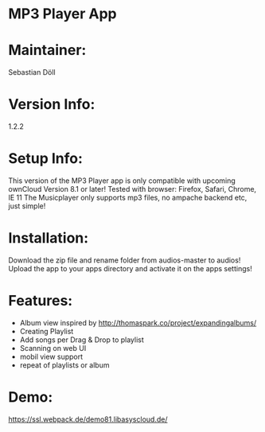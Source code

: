 MP3 Player App
=============

Maintainer:
===========
Sebastian Döll

Version Info:
============
1.2.2

Setup Info:
===========
This version of the MP3 Player app is only compatible with upcoming ownCloud Version 8.1 or later!
Tested with browser: Firefox, Safari, Chrome, IE 11
The Musicplayer only supports mp3 files, no ampache backend etc, just simple!

Installation:
=============
Download the zip file and rename folder from audios-master to audios! Upload the app to your apps directory and activate it on the apps settings!

Features:
=============
- Album view inspired by http://thomaspark.co/project/expandingalbums/ 
- Creating Playlist
- Add songs per Drag & Drop to playlist
- Scanning on web UI
- mobil view support
- repeat of playlists or album

Demo:
=====
https://ssl.webpack.de/demo81.libasyscloud.de/




